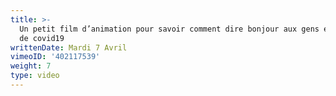 ```yaml
---
title: >-
  Un petit film d’animation pour savoir comment dire bonjour aux gens en temps
  de covid19
writtenDate: Mardi 7 Avril
vimeoID: '402117539'
weight: 7
type: video
---
```

